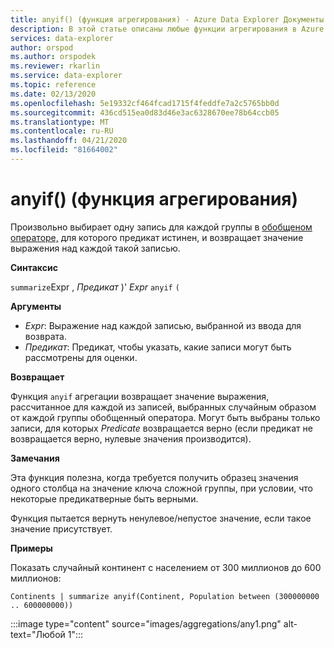 ```yaml
---
title: anyif() (функция агрегирования) - Azure Data Explorer Документы Майкрософт
description: В этой статье описаны любые функции агрегирования в Azure Data Explorer.
services: data-explorer
author: orspod
ms.author: orspodek
ms.reviewer: rkarlin
ms.service: data-explorer
ms.topic: reference
ms.date: 02/13/2020
ms.openlocfilehash: 5e19332cf464fcad1715f4feddfe7a2c5765bb0d
ms.sourcegitcommit: 436cd515ea0d83d46e3ac6328670ee78b64ccb05
ms.translationtype: MT
ms.contentlocale: ru-RU
ms.lasthandoff: 04/21/2020
ms.locfileid: "81664002"
---
```

# <a name="anyif-aggregation-function"></a>anyif() (функция агрегирования)

Произвольно выбирает одну запись для каждой группы в [обобщеном операторе,](summarizeoperator.md) для которого предикат истинен, и возвращает значение выражения над каждой такой записью.

**Синтаксис**

`summarize`Expr , *Предикат* )' *Expr* `anyif` `(`

**Аргументы**

* *Expr*: Выражение над каждой записью, выбранной из ввода для возврата.
* *Предикат*: Предикат, чтобы указать, какие записи могут быть рассмотрены для оценки.

**Возвращает**

Функция `anyif` агрегации возвращает значение выражения, рассчитанное для каждой из записей, выбранных случайным образом от каждой группы обобщенный оператора. Могут быть выбраны только записи, для которых *Predicate* возвращается верно (если предикат не возвращается верно, нулевые значения производится).

**Замечания**

Эта функция полезна, когда требуется получить образец значения одного столбца на значение ключа сложной группы, при условии, что некоторые предикатверные быть верными.

Функция пытается вернуть ненулевое/непустое значение, если такое значение присутствует.

**Примеры**

Показать случайный континент с населением от 300 миллионов до 600 миллионов:

```kusto
Continents | summarize anyif(Continent, Population between (300000000 .. 600000000))
```

:::image type="content" source="images/aggregations/any1.png" alt-text="Любой 1":::
